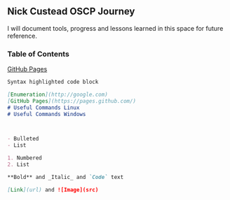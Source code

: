 ## Nick Custead OSCP Journey

I will document tools, progress and lessons learned in this space for future reference. 

### Table of Contents
[GitHub Pages](https://pages.github.com/)
```markdown
Syntax highlighted code block

[Enumeration](http://google.com)
[GitHub Pages](https://pages.github.com/)
# Useful Commands Linux
# Useful Commands Windows



- Bulleted
- List

1. Numbered
2. List

**Bold** and _Italic_ and `Code` text

[Link](url) and ![Image](src)
```


